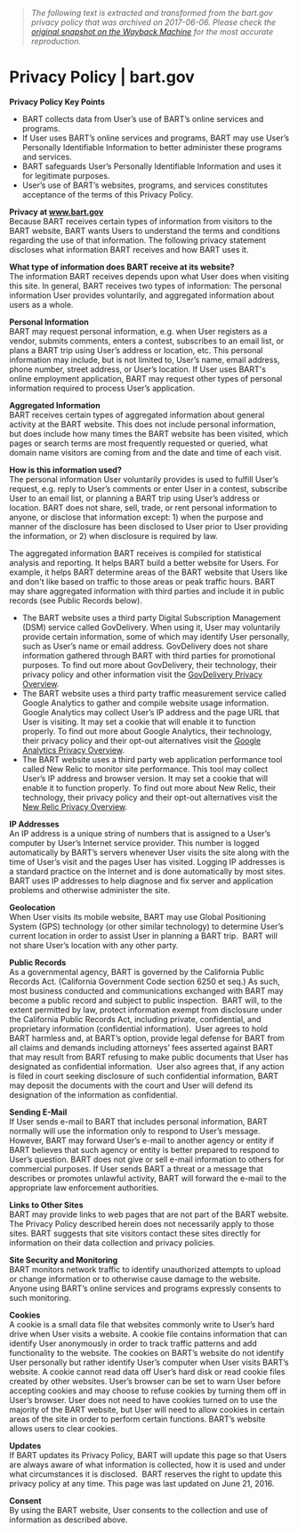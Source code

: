 > *The following text is extracted and transformed from the bart.gov privacy policy that was archived on 2017-06-06. Please check the [original snapshot on the Wayback Machine](https://web.archive.org/web/20170606084836id_/https%3A//www.bart.gov/siteinfo/privacy) for the most accurate reproduction.*

# Privacy Policy | bart.gov

**Privacy Policy Key Points**

  * BART collects data from User’s use of BART’s online services and programs.
  * If User uses BART’s online services and programs, BART may use User’s Personally Identifiable Information to better administer these programs and services.
  * BART safeguards User’s Personally Identifiable Information and uses it for legitimate purposes.
  * User’s use of BART’s websites, programs, and services constitutes acceptance of the terms of this Privacy Policy. 



 **Privacy at www.bart.gov**  
Because BART receives certain types of information from visitors to the BART website, BART wants Users to understand the terms and conditions regarding the use of that information. The following privacy statement discloses what information BART receives and how BART uses it.

 **What type of information does BART receive at its website?**  
The information BART receives depends upon what User does when visiting this site. In general, BART receives two types of information: The personal information User provides voluntarily, and aggregated information about users as a whole.

 **Personal Information**  
BART may request personal information, e.g. when User registers as a vendor, submits comments, enters a contest, subscribes to an email list, or plans a BART trip using User’s address or location, etc. This personal information may include, but is not limited to, User’s name, email address, phone number, street address, or User’s location. If User uses BART's online employment application, BART may request other types of personal information required to process User’s application.

 **Aggregated Information**  
BART receives certain types of aggregated information about general activity at the BART website. This does not include personal information, but does include how many times the BART website has been visited, which pages or search terms are most frequently requested or queried, what domain name visitors are coming from and the date and time of each visit.

 **How is this information used?**  
The personal information User voluntarily provides is used to fulfill User’s request, e.g. reply to User’s comments or enter User in a contest, subscribe User to an email list, or planning a BART trip using User’s address or location. BART does not share, sell, trade, or rent personal information to anyone, or disclose that information except: 1) when the purpose and manner of the disclosure has been disclosed to User prior to User providing the information, or 2) when disclosure is required by law.

The aggregated information BART receives is compiled for statistical analysis and reporting. It helps BART build a better website for Users. For example, it helps BART determine areas of the BART website that Users like and don't like based on traffic to those areas or peak traffic hours. BART may share aggregated information with third parties and include it in public records (see Public Records below).

  * The BART website uses a third party Digital Subscription Management (DSM) service called GovDelivery. When using it, User may voluntarily provide certain information, some of which may identify User personally, such as User’s name or email address. GovDelivery does not share information gathered through BART with third parties for promotional purposes. To find out more about GovDelivery, their technology, their privacy policy and other information visit the [GovDelivery Privacy Overview](https://www.govdelivery.com/legal-privacy/).
  * The BART website uses a third party traffic measurement service called Google Analytics to gather and compile website usage information. Google Analytics may collect User’s IP address and the page URL that User is visiting. It may set a cookie that will enable it to function properly. To find out more about Google Analytics, their technology, their privacy policy and their opt-out alternatives visit the [Google Analytics Privacy Overview](https://www.google.com/intl/en/policies/privacy/).
  * The BART website uses a third party web application performance tool called New Relic to monitor site performance. This tool may collect User’s IP address and browser version. It may set a cookie that will enable it to function properly. To find out more about New Relic, their technology, their privacy policy and their opt-out alternatives visit the [New Relic Privacy Overview](https://newrelic.com/privacy).



 **IP Addresses**  
An IP address is a unique string of numbers that is assigned to a User’s computer by User’s Internet service provider. This number is logged automatically by BART’s servers whenever User visits the site along with the time of User’s visit and the pages User has visited. Logging IP addresses is a standard practice on the Internet and is done automatically by most sites. BART uses IP addresses to help diagnose and fix server and application problems and otherwise administer the site.

 **Geolocation**  
When User visits its mobile website, BART may use Global Positioning System (GPS) technology (or other similar technology) to determine User’s current location in order to assist User in planning a BART trip.  BART will not share User’s location with any other party.

 **Public Records**  
As a governmental agency, BART is governed by the California Public Records Act. (California Government Code section 6250 et seq.) As such, most business conducted and communications exchanged with BART may become a public record and subject to public inspection.  BART will, to the extent permitted by law, protect information exempt from disclosure under the California Public Records Act, including private, confidential, and proprietary information (confidential information).  User agrees to hold BART harmless and, at BART’s option, provide legal defense for BART from all claims and demands including attorneys’ fees asserted against BART that may result from BART refusing to make public documents that User has designated as confidential information.  User also agrees that, if any action is filed in court seeking disclosure of such confidential information, BART may deposit the documents with the court and User will defend its designation of the information as confidential.

 **Sending E-Mail**  
If User sends e-mail to BART that includes personal information, BART normally will use the information only to respond to User’s message. However, BART may forward User’s e-mail to another agency or entity if BART believes that such agency or entity is better prepared to respond to User’s question. BART does not give or sell e-mail information to others for commercial purposes. If User sends BART a threat or a message that describes or promotes unlawful activity, BART will forward the e-mail to the appropriate law enforcement authorities.

 **Links to Other Sites**  
BART may provide links to web pages that are not part of the BART website. The Privacy Policy described herein does not necessarily apply to those sites. BART suggests that site visitors contact these sites directly for information on their data collection and privacy policies.

 **Site Security and Monitoring**  
BART monitors network traffic to identify unauthorized attempts to upload or change information or to otherwise cause damage to the website. Anyone using BART’s online services and programs expressly consents to such monitoring.

 **Cookies**  
A cookie is a small data file that websites commonly write to User’s hard drive when User visits a website. A cookie file contains information that can identify User anonymously in order to track traffic patterns and add functionality to the website. The cookies on BART’s website do not identify User personally but rather identify User’s computer when User visits BART’s website. A cookie cannot read data off User’s hard disk or read cookie files created by other websites. User’s browser can be set to warn User before accepting cookies and may choose to refuse cookies by turning them off in User’s browser. User does not need to have cookies turned on to use the majority of the BART website, but User will need to allow cookies in certain areas of the site in order to perform certain functions. BART’s website allows users to clear cookies.

 **Updates**  
If BART updates its Privacy Policy, BART will update this page so that Users are always aware of what information is collected, how it is used and under what circumstances it is disclosed.  BART reserves the right to update this privacy policy at any time. This page was last updated on June 21, 2016.

 **Consent**  
By using the BART website, User consents to the collection and use of information as described above.
